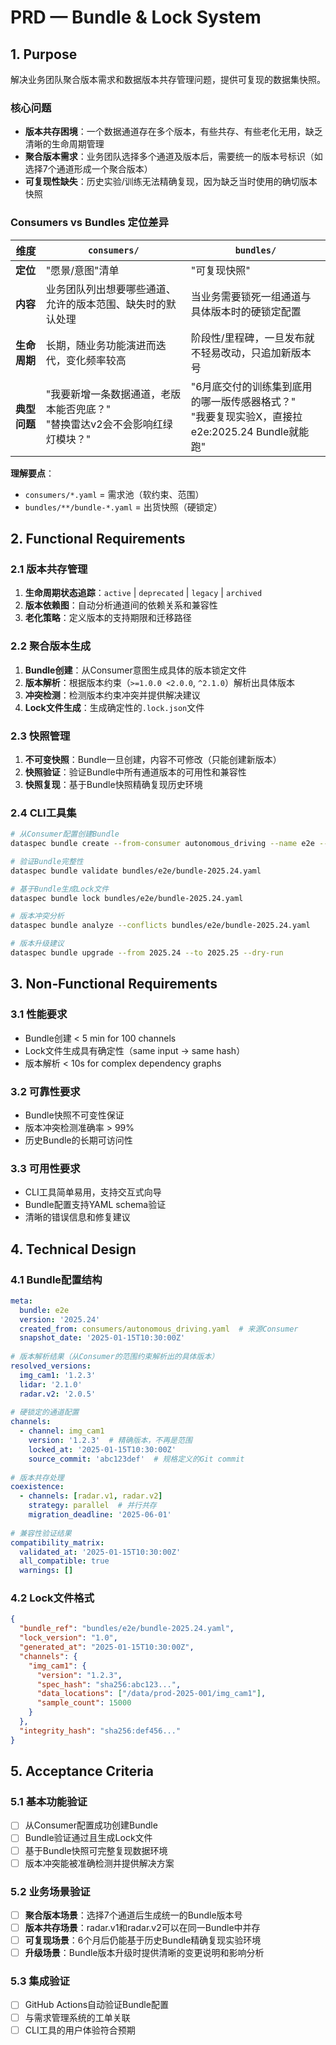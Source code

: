 # PRD — Bundle & Lock System

## 1. Purpose
解决业务团队聚合版本需求和数据版本共存管理问题，提供可复现的数据集快照。

### 核心问题
- **版本共存困境**：一个数据通道存在多个版本，有些共存、有些老化无用，缺乏清晰的生命周期管理
- **聚合版本需求**：业务团队选择多个通道及版本后，需要统一的版本号标识（如选择7个通道形成一个聚合版本）
- **可复现性缺失**：历史实验/训练无法精确复现，因为缺乏当时使用的确切版本快照

### Consumers vs Bundles 定位差异

| 维度 | `consumers/` | `bundles/` |
|------|-------------|------------|
| **定位** | "愿景/意图"清单 | "可复现快照" |
| **内容** | 业务团队列出想要哪些通道、允许的版本范围、缺失时的默认处理 | 当业务需要锁死一组通道与具体版本时的硬锁定配置 |
| **生命周期** | 长期，随业务功能演进而迭代，变化频率较高 | 阶段性/里程碑，一旦发布就不轻易改动，只追加新版本号 |
| **典型问题** | "我要新增一条数据通道，老版本能否兜底？"<br/>"替换雷达v2会不会影响红绿灯模块？" | "6月底交付的训练集到底用的哪一版传感器格式？"<br/>"我要复现实验X，直接拉e2e:2025.24 Bundle就能跑" |

**理解要点**：
- `consumers/*.yaml` = 需求池（软约束、范围）
- `bundles/**/bundle-*.yaml` = 出货快照（硬锁定）

## 2. Functional Requirements

### 2.1 版本共存管理
1. **生命周期状态追踪**：`active` | `deprecated` | `legacy` | `archived`
2. **版本依赖图**：自动分析通道间的依赖关系和兼容性
3. **老化策略**：定义版本的支持期限和迁移路径

### 2.2 聚合版本生成
1. **Bundle创建**：从Consumer意图生成具体的版本锁定文件
2. **版本解析**：根据版本约束（`>=1.0.0 <2.0.0`, `^2.1.0`）解析出具体版本
3. **冲突检测**：检测版本约束冲突并提供解决建议
4. **Lock文件生成**：生成确定性的`.lock.json`文件

### 2.3 快照管理
1. **不可变快照**：Bundle一旦创建，内容不可修改（只能创建新版本）
2. **快照验证**：验证Bundle中所有通道版本的可用性和兼容性
3. **快照复现**：基于Bundle快照精确复现历史环境

### 2.4 CLI工具集
```bash
# 从Consumer配置创建Bundle
dataspec bundle create --from-consumer autonomous_driving --name e2e --version 2025.24

# 验证Bundle完整性
dataspec bundle validate bundles/e2e/bundle-2025.24.yaml

# 基于Bundle生成Lock文件
dataspec bundle lock bundles/e2e/bundle-2025.24.yaml

# 版本冲突分析
dataspec bundle analyze --conflicts bundles/e2e/bundle-2025.24.yaml

# 版本升级建议
dataspec bundle upgrade --from 2025.24 --to 2025.25 --dry-run
```

## 3. Non‑Functional Requirements

### 3.1 性能要求
- Bundle创建 < 5 min for 100 channels
- Lock文件生成具有确定性（same input → same hash）
- 版本解析 < 10s for complex dependency graphs

### 3.2 可靠性要求
- Bundle快照不可变性保证
- 版本冲突检测准确率 > 99%
- 历史Bundle的长期可访问性

### 3.3 可用性要求
- CLI工具简单易用，支持交互式向导
- Bundle配置支持YAML schema验证
- 清晰的错误信息和修复建议

## 4. Technical Design

### 4.1 Bundle配置结构
```yaml
meta:
  bundle: e2e
  version: '2025.24'
  created_from: consumers/autonomous_driving.yaml  # 来源Consumer
  snapshot_date: '2025-01-15T10:30:00Z'
  
# 版本解析结果（从Consumer的范围约束解析出的具体版本）
resolved_versions:
  img_cam1: '1.2.3'
  lidar: '2.1.0' 
  radar.v2: '2.0.5'
  
# 硬锁定的通道配置
channels:
  - channel: img_cam1
    version: '1.2.3'  # 精确版本，不再是范围
    locked_at: '2025-01-15T10:30:00Z'
    source_commit: 'abc123def'  # 规格定义的Git commit
    
# 版本共存处理
coexistence:
  - channels: [radar.v1, radar.v2]
    strategy: parallel  # 并行共存
    migration_deadline: '2025-06-01'
    
# 兼容性验证结果
compatibility_matrix:
  validated_at: '2025-01-15T10:30:00Z'
  all_compatible: true
  warnings: []
```

### 4.2 Lock文件格式
```json
{
  "bundle_ref": "bundles/e2e/bundle-2025.24.yaml",
  "lock_version": "1.0",
  "generated_at": "2025-01-15T10:30:00Z",
  "channels": {
    "img_cam1": {
      "version": "1.2.3",
      "spec_hash": "sha256:abc123...",
      "data_locations": ["/data/prod-2025-001/img_cam1"],
      "sample_count": 15000
    }
  },
  "integrity_hash": "sha256:def456..."
}
```

## 5. Acceptance Criteria

### 5.1 基本功能验证
- [ ] 从Consumer配置成功创建Bundle
- [ ] Bundle验证通过且生成Lock文件
- [ ] 基于Bundle快照可完整复现数据环境
- [ ] 版本冲突能被准确检测并提供解决方案

### 5.2 业务场景验证
- [ ] **聚合版本场景**：选择7个通道后生成统一的Bundle版本号
- [ ] **版本共存场景**：radar.v1和radar.v2可以在同一Bundle中并存
- [ ] **可复现场景**：6个月后仍能基于历史Bundle精确复现实验环境
- [ ] **升级场景**：Bundle版本升级时提供清晰的变更说明和影响分析

### 5.3 集成验证
- [ ] GitHub Actions自动验证Bundle配置
- [ ] 与需求管理系统的工单关联
- [ ] CLI工具的用户体验符合预期
